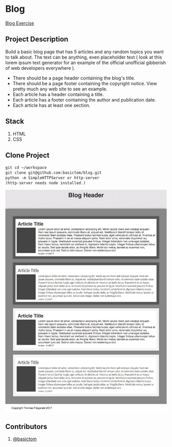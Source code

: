 # Blog

[Blog Exercise](https://github.com/nashville-software-school/front-end-milestones/blob/master/2-the-static-web/exercises/SW_HTML_BLOG.md)

## Project Description


Build a basic blog page that has 5 articles and any random topics you want to talk about. The text can be anything, even placeholder text ( look at this lorem ipsum text generator for an example of the official unofficial gibberish of web developers everywhere ).

- There should be a page header containing the blog's title.
- There should be a page footer containing the copyright notice. View pretty much any web site to see an example.
- Each article has a header containing a title.
- Each article has a footer containing the author and publication date.
- Each article has at least one section.

## Stack

1. HTML
1. CSS

## Clone Project

```
git cd ~/workspace
git clone git@github.com:basictom/blog.git
python -m SimpleHTTPServer or http-server
(http-server needs node installed.)

```

![Blog Screen Shot](https://raw.githubusercontent.com/basictom/blog/master/screen_shot.png)

## Contributors

1. [@basictom](https://github.com/basictom)
